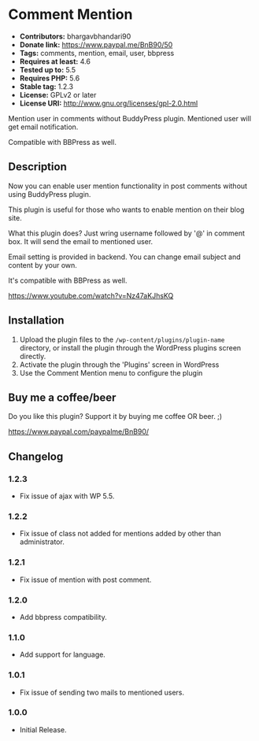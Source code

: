 # Comment Mention #
- **Contributors:** bhargavbhandari90 
- **Donate link:** https://www.paypal.me/BnB90/50 
- **Tags:** comments, mention, email, user, bbpress 
- **Requires at least:** 4.6 
- **Tested up to:** 5.5 
- **Requires PHP:** 5.6 
- **Stable tag:** 1.2.3 
- **License:** GPLv2 or later 
- **License URI:** http://www.gnu.org/licenses/gpl-2.0.html 

Mention user in comments without BuddyPress plugin. Mentioned user will get email notification.

Compatible with BBPress as well.

## Description ##

Now you can enable user mention functionality in post comments without using BuddyPress plugin.

This plugin is useful for those who wants to enable mention on their blog site.

What this plugin does? Just wring username followed by '@' in comment box. It will send the email to mentioned user.

Email setting is provided in backend. You can change email subject and content by your own.

It's compatible with BBPress as well.

https://www.youtube.com/watch?v=Nz47aKJhsKQ

## Installation ##
1. Upload the plugin files to the `/wp-content/plugins/plugin-name` directory, or install the plugin through the WordPress plugins screen directly.
2. Activate the plugin through the 'Plugins' screen in WordPress
3. Use the Comment Mention menu to configure the plugin

## Buy me a coffee/beer ##

Do you like this plugin? Support it by buying me coffee OR beer. ;)

https://www.paypal.com/paypalme/BnB90/

## Changelog ##

### 1.2.3 ###
* Fix issue of ajax with WP 5.5.

### 1.2.2 ###
* Fix issue of class not added for mentions added by other than administrator.

### 1.2.1 ###
* Fix issue of mention with post comment.

### 1.2.0 ###
* Add bbpress compatibility.

### 1.1.0 ###
* Add support for language.

### 1.0.1 ###
* Fix issue of sending two mails to mentioned users.

### 1.0.0 ###
* Initial Release.